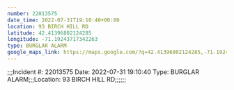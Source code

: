 ```yaml
---
number: 22013575
date_time: 2022-07-31T19:10:40+00:00
location: 93 BIRCH HILL RD
latitude: 42.41396802124285
longitude: -71.19243717342263
type: BURGLAR ALARM
google_maps_link: https://maps.google.com/?q=42.41396802124285,-71.19243717342263
---
```


;;;Incident #: 22013575  Date: 2022-07-31 19:10:40   Type: BURGLAR ALARM;;;Location: 93 BIRCH HILL RD;;;;;;
